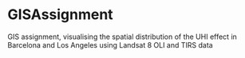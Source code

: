 # GISAssignment
GIS assignment, visualising the spatial distribution of the UHI effect in Barcelona and Los Angeles using Landsat 8 OLI and TIRS data
